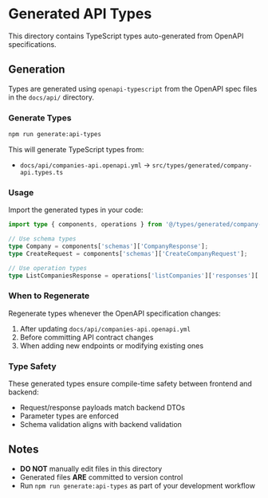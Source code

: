 # Generated API Types

This directory contains TypeScript types auto-generated from OpenAPI specifications.

## Generation

Types are generated using `openapi-typescript` from the OpenAPI spec files in the `docs/api/` directory.

### Generate Types

```bash
npm run generate:api-types
```

This will generate TypeScript types from:
- `docs/api/companies-api.openapi.yml` → `src/types/generated/company-api.types.ts`

### Usage

Import the generated types in your code:

```typescript
import type { components, operations } from '@/types/generated/company-api.types';

// Use schema types
type Company = components['schemas']['CompanyResponse'];
type CreateRequest = components['schemas']['CreateCompanyRequest'];

// Use operation types
type ListCompaniesResponse = operations['listCompanies']['responses']['200']['content']['application/json'];
```

### When to Regenerate

Regenerate types whenever the OpenAPI specification changes:
1. After updating `docs/api/companies-api.openapi.yml`
2. Before committing API contract changes
3. When adding new endpoints or modifying existing ones

### Type Safety

These generated types ensure compile-time safety between frontend and backend:
- Request/response payloads match backend DTOs
- Parameter types are enforced
- Schema validation aligns with backend validation

## Notes

- **DO NOT** manually edit files in this directory
- Generated files **ARE** committed to version control
- Run `npm run generate:api-types` as part of your development workflow
